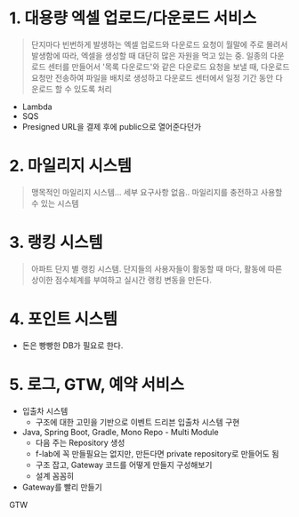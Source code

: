 # 1. 대용량 엑셀 업로드/다운로드 서비스
> 단지마다 빈번하게 발생하는 엑셀 업로드와 다운로드 요청이 월말에 주로 몰려서 발생함에 따라, 엑셀을 생성할 때 대단히 많은 자원을 먹고 있는 중. 일종의 다운로드 센터를 만들어서 '목록 다운로드'와 같은 다운로드 요청을 보낼 때, 다운로드 요청만 전송하여 파일을 배치로 생성하고 다운로드 센터에서 일정 기간 동안 다운로드 할 수 있도록 처리

- Lambda
- SQS
- Presigned URL을 결제 후에 public으로 열어준다던가

# 2. 마일리지 시스템
> 맹목적인 마일리지 시스템... 세부 요구사항 없음.. 마일리지를 충전하고 사용할 수 있는 시스템

# 3. 랭킹 시스템
> 아파트 단지 별 랭킹 시스템. 단지들의 사용자들이 활동할 때 마다, 활동에 따른 상이한 점수체계를 부여하고 실시간 랭킹 변동을 만든다.

# 4. 포인트 시스템
- 돈은 빵빵한 DB가 필요로 한다.

# 5. 로그, GTW, 예약 서비스
- 입출차 시스템
	- 구조에 대한 고민을 기반으로 이벤트 드리븐 입출차 시스템 구현
- Java, Spring Boot, Gradle, Mono Repo - Multi Module
	- 다음 주는 Repository 생성
	- f-lab에 꼭 만들필요는 없지만, 만든다면 private repository로 만들어도 됨
	- 구조 잡고, Gateway 코드를 어떻게 만들지 구성해보기
	- 설계 꼼꼼히
- Gateway를 빨리 만들기

GTW